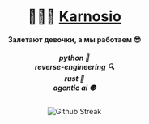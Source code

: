 <h1 align="center">
  👨🏻‍💻 <a href="https://karnos.io">Karnosio</a>
</h1>

<h4 align="center">Залетают девочки, а мы работаем 😎</h4>

<h5 align="center">
<div style="text-align: center;">
  python 🐍<br>
  reverse-engineering 🔍<br>
  rust 🦀<br>
  agentic ai 👽
</div>
</h5>

<p align="center">
    <img alt="Github Streak" src="https://streak-stats.demolab.com?user=Karnosio&theme=tokyonight&hide_border=true&border_radius=25&date_format=j%20M%5B%20Y%5D">
<p>
